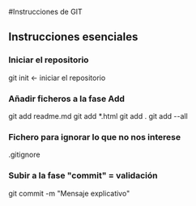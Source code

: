 #Instrucciones de GIT

## Instrucciones esenciales
### Iniciar el repositorio
git init <- iniciar el repositorio
### Añadir ficheros a la fase Add
git add readme.md
git add *.html
git add .
git add --all 
### Fichero para ignorar lo que no nos interese
.gitignore 

### Subir a la fase "commit" = validación
git commit -m "Mensaje explicativo"